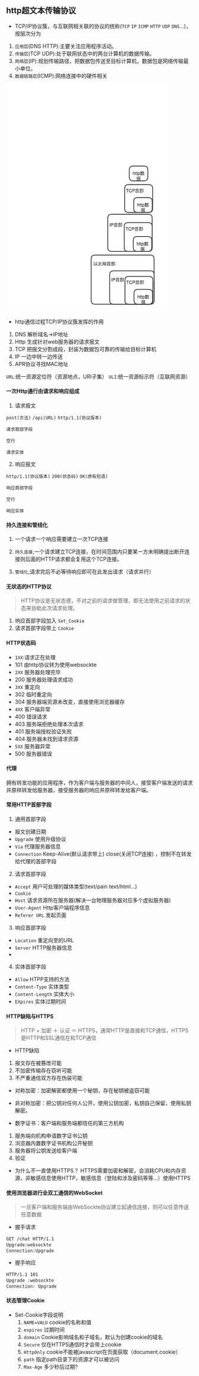 ## http超文本传输协议

 * TCP/IP协议簇，与互联网相关联的协议的统称(`TCP` `IP` `ICMP` `HTTP` `UDP` `DNS`...)，按层次分为

  1. `应用层`(DNS HTTP):主要关注应用程序活动。
  2. `传输层`(TCP UDP):处于联网状态中的两台计算机的数据传输。
  3. `网络层`(IP):规划传输路径，把数据包传送至目标计算机，数据包是网络传输最小单位。
  4. `数据链路层`(ICMP):网络连接中的硬件相关



 ![TCP/IP协议簇数据](https://github.com/luyufa/NodeLearning/blob/master/network/tcp:ip.png)


 * http通信过程TCP/IP协议簇发挥的作用
  1. DNS 解析域名->IP地址
  2. Http 生成针对web服务器的请求报文
  3. TCP 把报文分割成段，封装为数据包可靠的传输给目标计算机
  4. IP 一边中转一边传送
  5. APR协议寻找MAC地址


 `URL`:统一资源定位符（资源地点，URI子集）
 `ULI`:统一资源标示符（互联网资源）



 #### 一次Http通行由请求和响应组成

 1. 请求报文

 `post(方法)` `/api(URL)` `http/1.1(协议版本)`

 `请求首部字段`

 `空行`

 `请求实体`

2. 响应报文

 `http/1.1(协议版本)` `200(状态码)` `OK(原有短语)`

 `响应首部字段`

 `空行`

 `响应实体`



 #### 持久连接和管线化

 1. 一个请求一个响应需要建立一次TCP连接

 2. `持久连接`,一个请求建立TCP连接，在时间范围内只要某一方未明确提出断开连接则后面的HTTP请求都会复用这个TCP连接。
 3. `管线化`,请求完后不必等待响应即可在此发出请求（请求并行）


 #### 无状态的HTTP协议
 >HTTP协议是无状态德，不对之前的请求做管理，即无法使用之前请求的状态来协助此次请求处理。

 1. 响应首部字段加入 `Set_Cookie`
 2. 请求首部字段带上 `Cookie`


#### HTTP状态码

* `1XX`:请求正在处理
 * 101 由http协议转为使用websockte
* `2XX` 服务器处理完毕
 * 200 服务器处理请求成功
* `3XX` 重定向
 * 302 临时重定向
 * 304 服务器端资源未改变，直接使用浏览器缓存
* `4XX` 客户端异常
 * 400 错误请求
 * 403 服务端拒绝处理本次请求
 * 401 服务端授权验证失败
 * 404 服务器未找到请求资源
* `5XX` 服务器异常
 * 500 服务器错误


#### 代理

拥有转发功能的应用程序，作为客户端与服务器的中间人，接受客户端发送的请求并原样转发给服务器，接受服务器的响应并原样转发给客户端。

#### 常用HTTP首部字段

1. 通用首部字段
 * 报文创建日期
 * `Upgrade` 使用升级协议
 * `Via` 代理服务器信息
 * `Connection` Keep-Alive(默认请求带上) close(关闭TCP连接) ，控制不在转发给代理的首部字段
2. 请求首部字段
 * `Accept` 用户可处理的媒体类型(text/pain text/html...)
 * `Cookie`
 * `Host` 请求资源所在服务器(解决一台物理服务器对应多个虚拟服务器)
 * `User-Agent` Http客户端程序信息
 * `Referer URL` 发起页面
3. 响应首部字段
 * `Location` 重定向至的URL
 * `Server` HTTP服务器信息
 *
4. 实体首部字段
 * `Allow` HTPP支持的方法
 * `Content-Type` 实体类型
 * `Content-Length` 实体大小
 * `EXpires` 实体过期时间



#### HTTP缺陷与HTTPS
> HTTP + 加密 ＋ 认证 ＝ HTTPS，通常HTTP是直接和TCP通信，HTTPS是HTTP和SSL通信在和TCP通信

* HTTP缺陷
 1. 报文存在被篡改可能
 2. 不加密传输存在窃听可能
 3. 不严重通信双方存在伪装可能

* 对称加密：加密解密都使用一个秘钥，存在秘钥被盗窃可能
* 非对称加密：把公钥对任何人公开，使用公钥加密，私钥自己保留，使用私钥解密。

* 数字证书：客户端和服务端都信任的第三方机构
 1. 服务端向机构申请数字证书公钥
 2. 浏览器内置数字证书机构公开秘钥
 3. 服务器将公钥发送给客户端
 4. 验证

* 为什么不一直使用HTTPS？
 HTTPS需要加密和解密，会消耗CPU和内存资源，非敏感信息使用HTTP，敏感信息（登陆和涉及密码等等...）使用HTTPS


 #### 使用浏览器进行全双工通信的WebSocket
 > 一旦客户端和服务端由WebSockte协议建立起通信连接，则可以任意传送任意数据

 * 握手请求

  ```
 GET /chat HTTP/1.1
 Upgrade:websockte
 Connection:Upgrade
  ```
 * 握手响应

 ```
 HTTP/1.1 101
 Upgrade :websockte
 Connection: Upgrade
 ```

 #### 状态管理Cookie

* Set-Cookie字段说明
  1. `NAME=VALU` cookie的名称和值
  2. `expires` 过期时间
  3. `domain` Cookie影响域名和子域名，默认为创建cookie的域名
  4. `Secure` 仅在HTTPS通信时才会带上cookie
  5. `HttpOnly` cookie不能被javascript在页面获取（document.cookie）
  6. `path` 指定path目录下的资源才可以被访问
  7. `Max-Age` 多少秒后过期?

